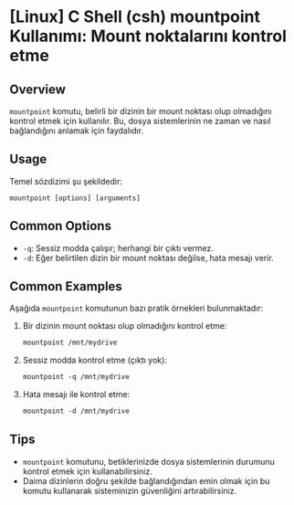 # [Linux] C Shell (csh) mountpoint Kullanımı: Mount noktalarını kontrol etme

## Overview
`mountpoint` komutu, belirli bir dizinin bir mount noktası olup olmadığını kontrol etmek için kullanılır. Bu, dosya sistemlerinin ne zaman ve nasıl bağlandığını anlamak için faydalıdır.

## Usage
Temel sözdizimi şu şekildedir:
```
mountpoint [options] [arguments]
```

## Common Options
- `-q`: Sessiz modda çalışır; herhangi bir çıktı vermez.
- `-d`: Eğer belirtilen dizin bir mount noktası değilse, hata mesajı verir.

## Common Examples
Aşağıda `mountpoint` komutunun bazı pratik örnekleri bulunmaktadır:

1. Bir dizinin mount noktası olup olmadığını kontrol etme:
   ```csh
   mountpoint /mnt/mydrive
   ```

2. Sessiz modda kontrol etme (çıktı yok):
   ```csh
   mountpoint -q /mnt/mydrive
   ```

3. Hata mesajı ile kontrol etme:
   ```csh
   mountpoint -d /mnt/mydrive
   ```

## Tips
- `mountpoint` komutunu, betiklerinizde dosya sistemlerinin durumunu kontrol etmek için kullanabilirsiniz.
- Daima dizinlerin doğru şekilde bağlandığından emin olmak için bu komutu kullanarak sisteminizin güvenliğini artırabilirsiniz.